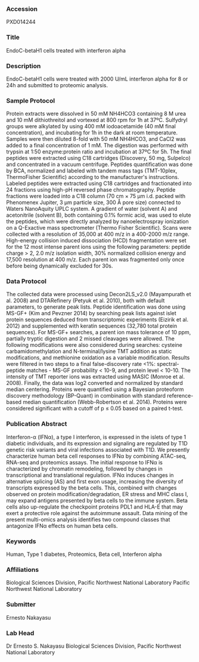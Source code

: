 ### Accession
PXD014244

### Title
EndoC-betaH1 cells treated with interferon alpha

### Description
EndoC-betaH1 cells were treated with 2000 U/mL interferon alpha for 8 or 24h and submitted to proteomic analysis.

### Sample Protocol
Protein extracts were dissolved in 50 mM NH4HCO3 containing 8 M urea and 10 mM dithiothreitol and vortexed at 800 rpm for 1h at 37ºC. Sulfydryl groups were alkylated by using 400 mM iodoacetamide (40 mM final concentration), and incubating for 1h in the dark at room temperature. Samples were then diluted 8-fold with 50 mM NH4HCO3, and CaCl2 was added to a final concentration of 1 mM. The digestion was performed with trypsin at 1:50 enzyme:protein ratio and incubation at 37ºC for 5h. The final peptides were extracted using C18 cartridges (Discovery, 50 mg, Sulpelco) and concentrated in a vacuum centrifuge. Peptides quantification was done by BCA, normalized and labeled with tandem mass tags (TMT-10plex, ThermoFisher Scientific) according to the manufacturer's instructions. Labeled peptides were extracted using C18 cartridges and fractionated into 24 fractions using high-pH reversed phase chromatography. Peptide fractions were loaded into a C18 column (70 cm × 75 μm i.d. packed with Phenomenex Jupiter, 3 μm particle size, 300 Å pore size) connected to Waters NanoAquity UPLC system. A gradient of water (solvent A) and acetonitrile (solvent B), both containing 0.1% formic acid, was used to elute the peptides, which were directly analyzed by nanoelectrospray ionization on a Q-Exactive mass spectrometer (Thermo Fisher Scientific). Scans were collected with a resolution of 35,000 at 400 m/z in a 400-2000 m/z range. High-energy collision induced dissociation (HCD) fragmentation were set for the 12 most intense parent ions using the following parameters: peptide charge > 2, 2.0 m/z isolation width, 30% normalized collision energy and 17,500 resolution at 400 m/z. Each parent ion was fragmented only once before being dynamically excluded for 30s.

### Data Protocol
The collected data were processed using Decon2LS_v2.0 (Mayampurath et al. 2008) and DTARefinery (Petyuk et al. 2010), both with default parameters, to generate peak lists. Peptide identification was done using MS-GF+ (Kim and Pevzner 2014) by searching peak lists against islet protein sequences deduced from transcriptomic experiments (Eizirik et al. 2012) and supplemented with keratin sequences (32,780 total protein sequences). For MS-GF+ searches, a parent ion mass tolerance of 10 ppm, partially tryptic digestion and 2 missed cleavages were allowed. The following modifications were also considered during searches: cysteine carbamidomethylation and N-terminal/lysine TMT addition as static modifications, and methionine oxidation as a variable modification. Results were filtered in two steps to a final false-discovery rate <1%: spectral-peptide matches - MS-GF probability < 10-9, and protein level < 10-10. The intensity of TMT reporter ions was extracted using MASIC (Monroe et al. 2008). Finally, the data was log2 converted and normalized by standard median centering. Proteins were quantified using a Bayesian proteoform discovery methodology (BP-Quant) in combination with standard reference-based median quantification (Webb-Robertson et al. 2014). Proteins were considered significant with a cutoff of p ≤ 0.05 based on a paired t-test.

### Publication Abstract
Interferon-&#x3b1; (IFN&#x3b1;), a type I interferon, is expressed in the islets of type 1 diabetic individuals, and its expression and signaling are regulated by T1D genetic risk variants and viral infections associated with T1D. We presently characterize human beta cell responses to IFN&#x3b1; by combining ATAC-seq, RNA-seq and proteomics assays. The initial response to IFN&#x3b1; is characterized by chromatin remodeling, followed by changes in transcriptional and translational regulation. IFN&#x3b1; induces changes in alternative splicing (AS) and first exon usage, increasing the diversity of transcripts expressed by the beta cells. This, combined with changes observed on protein modification/degradation, ER stress and MHC class I, may expand antigens presented by beta cells to the immune system. Beta cells also up-regulate the checkpoint proteins PDL1 and HLA-E that may exert a protective role against the autoimmune assault. Data mining of the present multi-omics analysis identifies two compound classes that antagonize IFN&#x3b1; effects on human beta cells.

### Keywords
Human, Type 1 diabetes, Proteomics, Beta cell, Interferon alpha

### Affiliations
Biological Sciences Division, Pacific Northwest National Laboratory
Pacific Northwest National Laboratory

### Submitter
Ernesto Nakayasu

### Lab Head
Dr Ernesto S. Nakayasu
Biological Sciences Division, Pacific Northwest National Laboratory


